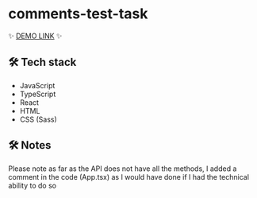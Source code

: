 # comments-test-task
✨ [DEMO LINK](https://comments-test-task.vercel.app/) ✨
## 🛠️ Tech stack
- JavaScript
- TypeScript
- React
- HTML
- CSS (Sass)

## 🛠️ Notes
Please note as far as the API does not have all the methods, I added a comment in the code (App.tsx) as I would have done if I had the technical ability to do so
